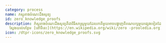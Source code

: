 ```yaml
---
category: process
name: ភស្តុតាងចំណេះដឹងសូន្យ
id: zero_knowledge_proofs
description: ភ័ស្តុតាងចំណេះដឹងសូន្យគឺជាវិធីសាស្រ្តមួយដែលភាគីមួយអាចបង្ហាញពីគណបក្សមួយផ្សេងទៀតដែលពួកគេដឹងថាតម្លៃមួយដោយមិនមានព័ត៌មានបន្ថែមណាមួយដូចជាតម្លៃខ្លួនវា។
  ស្វែងយល់បន្ថែម [នៅទីនេះ](https://en.wikipedia.org/wiki/zero -prooledia.org)
icon: /dtpr-icons/zero_knowledge_proofs.svg
---
```


